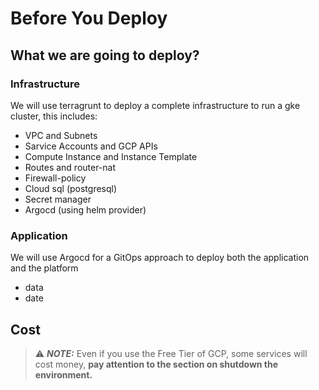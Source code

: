 # Before You Deploy

## What we are going to deploy?

### Infrastructure

We will use terragrunt to deploy a complete infrastructure to run a gke cluster, this includes:

- VPC and Subnets
- Sarvice Accounts and GCP APIs
- Compute Instance and Instance Template
- Routes and router-nat
- Firewall-policy
- Cloud sql (postgresql)
- Secret manager
- Argocd (using helm provider)

### Application

We will use Argocd for a GitOps approach to deploy both the application and the platform

- data
- date

## Cost

> ⚠️ **_NOTE:_**  Even if you use the Free Tier of GCP, some services will cost money,
                   **pay attention to the section on shutdown the environment.**
